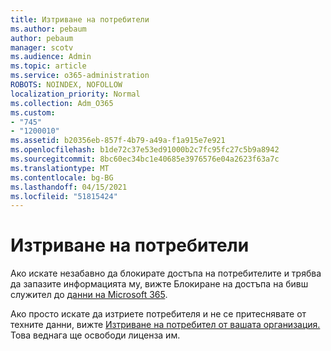 ```yaml
---
title: Изтриване на потребители
ms.author: pebaum
author: pebaum
manager: scotv
ms.audience: Admin
ms.topic: article
ms.service: o365-administration
ROBOTS: NOINDEX, NOFOLLOW
localization_priority: Normal
ms.collection: Adm_O365
ms.custom:
- "745"
- "1200010"
ms.assetid: b20356eb-857f-4b79-a49a-f1a915e7e921
ms.openlocfilehash: b1de72c37e53ed91000b2c7fc95fc27c5b9a8942
ms.sourcegitcommit: 8bc60ec34bc1e40685e3976576e04a2623f63a7c
ms.translationtype: MT
ms.contentlocale: bg-BG
ms.lasthandoff: 04/15/2021
ms.locfileid: "51815424"
---
```

# <a name="deleting-users"></a>Изтриване на потребители

Ако искате незабавно да блокирате достъпа на потребителите и трябва да запазите информацията му, вижте Блокиране на достъпа на бивш служител до [данни на Microsoft 365](https://docs.microsoft.com/microsoft-365/admin/add-users/remove-former-employee#block-a-former-employees-access-to-microsoft-365-data).
  
Ако просто искате да изтриете потребителя и не се притеснявате от техните данни, вижте [Изтриване на потребител от вашата организация.](https://docs.microsoft.com/microsoft-365/admin/add-users/delete-a-user) Това веднага ще освободи лиценза им.
  